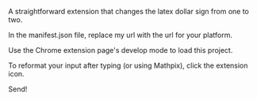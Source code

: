 A straightforward extension that changes the latex dollar sign from one to two.

In the manifest.json file, replace my url with the url for your platform.

Use the Chrome extension page's develop mode to load this project.

To reformat your input after typing (or using Mathpix), click the extension icon.

Send!
